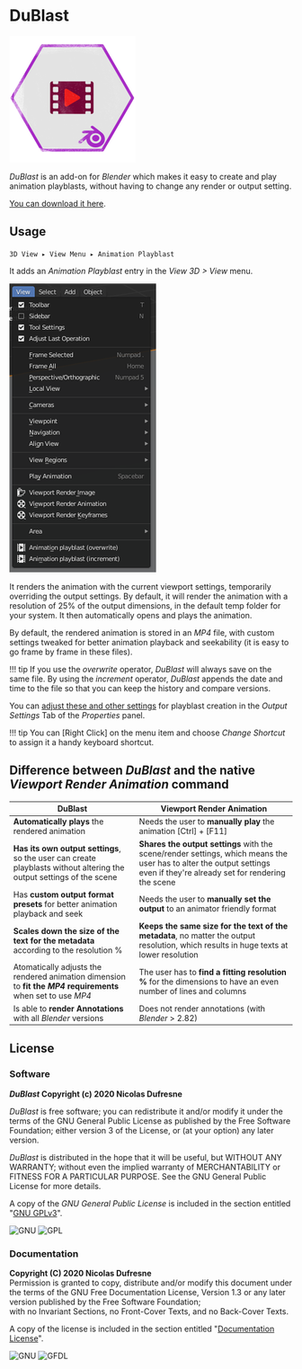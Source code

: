 # DuBlast

![Icon](img/dublast.png)

*DuBlast* is an add-on for *Blender* which makes it easy to create and play animation playblasts, without having to change any render or output setting.

[You can download it here](https://rainboxlab.org/tools/dublast/).

## Usage

`3D View ▸ View Menu ▸ Animation Playblast`

It adds an *Animation Playblast* entry in the *View 3D > View* menu.

![Menu screenshot](img/menu.png)

It renders the animation with the current viewport settings, temporarily overriding the output settings. By default, it will render the animation with a resolution of 25% of the output dimensions, in the default temp folder for your system. It then automatically opens and plays the animation.

By default, the rendered animation is stored in an *MP4* file, with custom settings tweaked for better animation playback and seekability (it is easy to go frame by frame in these files).

!!! tip
    If you use the *overwrite* operator, *DuBlast* will always save on the same file. By using the *increment* operator, *DuBlast* appends the date and time to the file so that you can keep the history and compare versions.

You can [adjust these and other settings](settings.md) for playblast creation in the *Output Settings* Tab of the *Properties* panel.

!!! tip
    You can [Right Click] on the menu item and choose *Change Shortcut* to assign it a handy keyboard shortcut.

## Difference between *DuBlast* and the native *Viewport Render Animation* command

|DuBlast|Viewport Render Animation|
|---------|---------------------------|
|**Automatically plays** the rendered animation|Needs the user to **manually play** the animation [Ctrl] + [F11]|
|**Has its own output settings**, so the user can create playblasts without altering the output settings of the scene|**Shares the output settings** with the scene/render settings, which means the user has to alter the output settings even if they're already set for rendering the scene|
|Has **custom output format presets** for better animation playback and seek|Needs the user to **manually set the output** to an animator friendly format|
|**Scales down the size of the text for the metadata** according to the resolution %|**Keeps the same size for the text of the metadata**, no matter the output resolution, which results in huge texts at lower resolution|
|Atomatically adjusts the rendered animation dimension to **fit the *MP4* requirements** when set to use *MP4*|The user has to **find a fitting resolution %** for the dimensions to have an even number of lines and columns|
|Is able to **render Annotations** with all *Blender* versions|Does not render annotations (with *Blender* > 2.82)|

## License

### Software

***DuBlast* Copyright (c) 2020 Nicolas Dufresne**  

*DuBlast* is free software; you can redistribute it and/or modify it under the terms of the GNU General Public License as published by the Free Software Foundation; either version 3 of the License, or (at your option) any later version.

*DuBlast* is distributed in the hope that it will be useful, but WITHOUT ANY WARRANTY; without even the implied warranty of MERCHANTABILITY or FITNESS FOR A PARTICULAR PURPOSE.  See the GNU General Public License for more details.

A copy of the *GNU General Public License* is included in the section entitled "[GNU GPLv3](gnu-gpl.md)".

![GNU](img/logos/gnu.png) ![GPL](img/logos/gplv3.png)

### Documentation

**Copyright (C)  2020 Nicolas Dufresne**  
Permission is granted to copy, distribute and/or modify this document under the terms of the GNU Free Documentation License, Version 1.3 or any later version published by the Free Software Foundation;  
with no Invariant Sections, no Front-Cover Texts, and no Back-Cover Texts.

A copy of the license is included in the section entitled "[Documentation License](doc-license.md)".

![GNU](img/logos/gnu.png) ![GFDL](img/logos/gfdl-logo.png)
